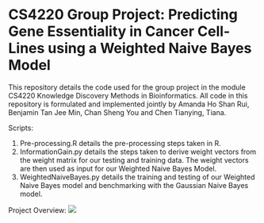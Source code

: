 # CS4220 Group Project: Predicting Gene Essentiality in Cancer Cell-Lines using a Weighted Naive Bayes Model
This repository details the code used for the group project in the module CS4220 Knowledge Discovery Methods in Bioinformatics. 
All code in this repository is formulated and implemented jointly by Amanda Ho Shan Rui, Benjamin Tan Jee Min, Chan Sheng You and Chen Tianying, Tiana.

Scripts:
1. Pre-processing.R details the pre-processing steps taken in R.
2. InformationGain.py details the steps taken to derive weight vectors from the weight matrix for our testing and training data. The weight vectors are then used as input for our Weighted Naive Bayes Model.
3. WeightedNaiveBayes.py details the training and testing of our Weighted Naive Bayes model and benchmarking with the Gaussian Naive Bayes model.

Project Overview:
![](https://github.com/Amandahsr/CS4220_Predicting_Gene_Essentiality/blob/main/ProjectOverview.png)
